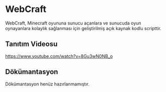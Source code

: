 # WebCraft

WebCraft, Minecraft oyununa sunucu açanlara ve sunucuda oyun oynayanlara kolaylık sağlanması için geliştirilmiş açık kaynak kodlu scripttir.

## Tanıtım Videosu
https://www.youtube.com/watch?v=8Gu3wN0NB_o

## Dökümantasyon

Dökümantasyon henüz hazırlanmamıştır.
